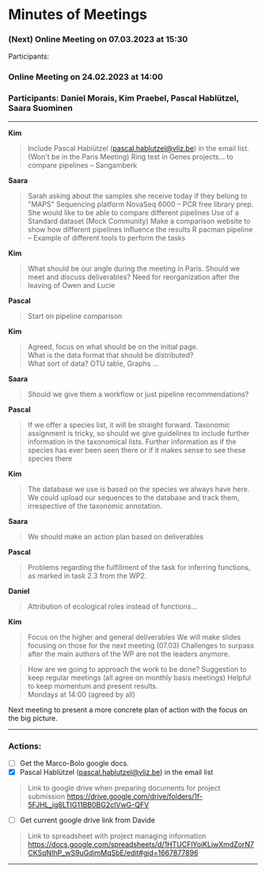 
  # Minutes of Meetings

### (Next) Online Meeting on 07.03.2023 at 15:30 
Participants: 

 
### Online Meeting on 24.02.2023 at 14:00 
### Participants: Daniel Morais, Kim Praebel, Pascal Hablützel, Saara Suominen 

---

**Kim** 
> Include Pascal Hablützel (pascal.hablutzel@vliz.be) in the email list. (Won't be in the Paris Meeting) 
> Ring test in Genes projects... to compare pipelines – Sangamberk   

**Saara**
> Sarah asking about the samples she receive today if they belong to "MAPS" 
Sequencing platform NovaSeq 6000 – PCR free library prep. 
She would like to be able to compare different pipelines 
Use of a Standard dataset (Mock Community) 
Make a comparison website to show how different pipelines influence the results 
R pacman pipeline – Example of different tools to perform the tasks

**Kim**
> What should be our angle during the meeting in Paris. Should we meet and discuss deliverables? 
Need for reorganization after the leaving of Owen and Lucie  

**Pascal**
> Start on pipeline comparison  

**Kim**
> Agreed, focus on what should be on the initial page.  
What is the data format that should be distributed?  
What sort of data? OTU table, Graphs ... 

**Saara**
> Should we give them a workflow or just pipeline recommendations? 

**Pascal**
> If we offer a species list, it will be straight forward. 
Taxonomic assignment is tricky, so should we give guidelines to include further information in the taxonomical lists. Further information as if the species has ever been seen there or if it makes sense to see these species there 

**Kim**
> The database we use is based on the species we always have here. We could upload our sequences to the database and track them, irrespective of the taxonomic annotation.  

**Saara**
> We should make an action plan based on deliverables   

**Pascal**
> Problems regarding the fulfillment of the task for inferring functions, as marked in task 2.3 from the WP2. 

**Daniel**
> Attribution of ecological roles instead of functions... 

**Kim**
>Focus on the higher and general deliverables 
We will make slides focusing on those for the next meeting (07.03) 
Challenges to surpass after the main authors of the WP are not the leaders anymore.  

>How are we going to approach the work to be done? 
Suggestion to keep regular meetings (all agree on monthly basis meetings) 
Helpful to keep momentum and present results.  
Mondays at 14:00 (agreed by all) 

Next meeting to present a more concrete plan of action with the focus on the big picture. 

---

### Actions:
- [ ] Get the Marco-Bolo google docs.  
- [x] Pascal Hablützel (pascal.hablutzel@vliz.be) in the email list

> Link to google drive when preparing documents for project submission
https://drive.google.com/drive/folders/1f-5FJHL_ig8LTIG11BB0BG2cIVwG-QFV 

- [ ] Get current google drive link from Davide 

 
> Link to spreadsheet with project managing information
https://docs.google.com/spreadsheets/d/1HTUCFlYoiKLiwXmdZorN7CKSqNIhP_wS9uGdjmMqSbE/edit#gid=1667877896 

---
